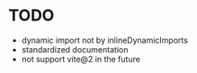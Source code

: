 # TODO

- dynamic import not by inlineDynamicImports
- standardized documentation
- not support vite@2 in the future
